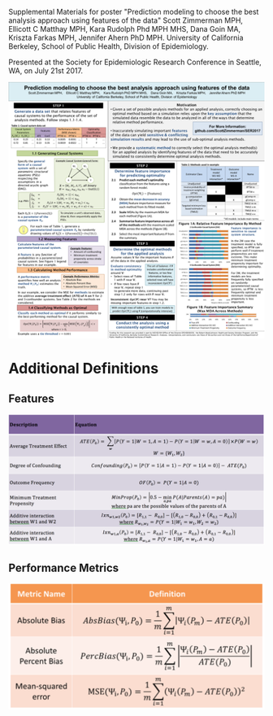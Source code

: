 Supplemental Materials for poster "Prediction modeling to choose the best analysis approach using features of the data" Scott Zimmerman MPH, Ellicott C Matthay MPH, Kara Rudolph Phd MPH MHS, Dana Goin MA, Kriszta Farkas MPH, Jennifer Ahern PhD MPH. University of California Berkeley, School of Public Health, Division of Epidemiology.

Presented at the Society for Epidemiologic Research Conference in Seattle, WA, on July 21st 2017.

![Poster Image](https://github.com/ScottZimmerman/SER2017/blob/master/ScottZimmermanFinal.png)

# Additional Definitions
## Features
![Features](https://github.com/ScottZimmerman/SER2017/blob/master/Features.png)

## Performance Metrics
![Performance](https://github.com/ScottZimmerman/SER2017/blob/master/Performance.png)
